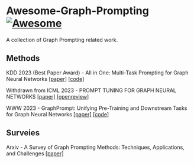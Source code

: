 # Awesome-Graph-Prompting [![Awesome](https://awesome.re/badge.svg)](https://awesome.re)

A collection of Graph Prompting related work.

## Methods

KDD 2023 (Best Paper Award) - All in One: Multi-Task Prompting for Graph Neural Networks
[[paper]](https://arxiv.org/pdf/2307.01504.pdf) 
[[code]](https://github.com/sheldonresearch/ProG)

Withdrawn from ICML 2023 - PROMPT TUNING FOR GRAPH NEURAL NETWORKS
[[paper]](https://openreview.net/pdf?id=SZojABvWnkx)
[[openreview]](https://openreview.net/forum?id=SZojABvWnkx)

WWW 2023 - GraphPrompt: Unifying Pre-Training and Downstream Tasks for Graph Neural Networks
[[paper]](https://dl.acm.org/doi/pdf/10.1145/3543507.3583386)
[[code]](https://github.com/Starlien95/GraphPrompt)

## Surveies

Arxiv - A Survey of Graph Prompting Methods: Techniques, Applications, and Challenges
[[paper]](https://arxiv.org/pdf/2303.07275.pdf)
